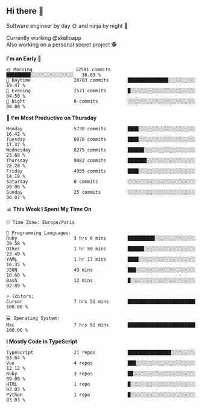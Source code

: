 ## Hi there 👋

Software engineer by day 🌞 and ninja by night 🌝

Currently working @skelloapp <br>
Also working on a personal secret project 🕵️

<!--START_SECTION:waka-->
**I'm an Early 🐤** 

```text
🌞 Morning                12591 commits       █████████░░░░░░░░░░░░░░░░   36.03 % 
🌆 Daytime                20783 commits       ███████████████░░░░░░░░░░   59.47 % 
🌃 Evening                1571 commits        █░░░░░░░░░░░░░░░░░░░░░░░░   04.50 % 
🌙 Night                  0 commits           ░░░░░░░░░░░░░░░░░░░░░░░░░   00.00 % 
```
📅 **I'm Most Productive on Thursday** 

```text
Monday                   5738 commits        ████░░░░░░░░░░░░░░░░░░░░░   16.42 % 
Tuesday                  6070 commits        ████░░░░░░░░░░░░░░░░░░░░░   17.37 % 
Wednesday                8275 commits        ██████░░░░░░░░░░░░░░░░░░░   23.68 % 
Thursday                 9882 commits        ███████░░░░░░░░░░░░░░░░░░   28.28 % 
Friday                   4955 commits        ████░░░░░░░░░░░░░░░░░░░░░   14.18 % 
Saturday                 0 commits           ░░░░░░░░░░░░░░░░░░░░░░░░░   00.00 % 
Sunday                   25 commits          ░░░░░░░░░░░░░░░░░░░░░░░░░   00.07 % 
```


📊 **This Week I Spent My Time On** 

```text
🕑︎ Time Zone: Europe/Paris

💬 Programming Languages: 
Ruby                     3 hrs 6 mins        ██████████░░░░░░░░░░░░░░░   39.58 % 
Other                    1 hr 50 mins        ██████░░░░░░░░░░░░░░░░░░░   23.49 % 
YAML                     1 hr 17 mins        ████░░░░░░░░░░░░░░░░░░░░░   16.35 % 
JSON                     49 mins             ███░░░░░░░░░░░░░░░░░░░░░░   10.60 % 
Bash                     13 mins             █░░░░░░░░░░░░░░░░░░░░░░░░   02.89 % 

🔥 Editors: 
Cursor                   7 hrs 51 mins       █████████████████████████   100.00 % 

💻 Operating System: 
Mac                      7 hrs 51 mins       █████████████████████████   100.00 % 
```

**I Mostly Code in TypeScript** 

```text
TypeScript               21 repos            ████████████████░░░░░░░░░   63.64 % 
Vue                      4 repos             ███░░░░░░░░░░░░░░░░░░░░░░   12.12 % 
Ruby                     3 repos             ██░░░░░░░░░░░░░░░░░░░░░░░   09.09 % 
HTML                     1 repo              █░░░░░░░░░░░░░░░░░░░░░░░░   03.03 % 
Python                   1 repo              █░░░░░░░░░░░░░░░░░░░░░░░░   03.03 % 
```




<!--END_SECTION:waka-->

<!--
**antoinelncl/antoinelncl** is a ✨ _special_ ✨ repository because its `README.md` (this file) appears on your GitHub profile.

Here are some ideas to get you started:

- 🔭 I’m currently working on ...
- 🌱 I’m currently learning ...
- 👯 I’m looking to collaborate on ...
- 🤔 I’m looking for help with ...
- 💬 Ask me about ...
- 📫 How to reach me: ...
- 😄 Pronouns: ...
- ⚡ Fun fact: ...
-->
